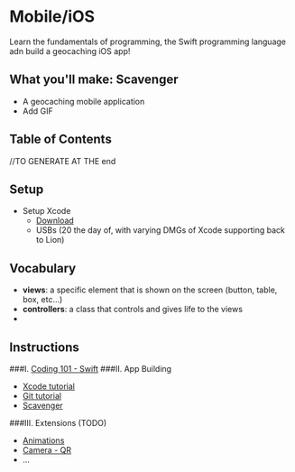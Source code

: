 # Mobile/iOS
Learn the fundamentals of programming, the Swift programming language adn build a geocaching iOS app!

## What you'll make: Scavenger
- A geocaching mobile application
- Add GIF

## Table of Contents
//TO GENERATE AT THE end

## Setup
- Setup Xcode
  - [Download](https://itunes.apple.com/us/app/xcode/id497799835?ls=1&mt=12)
  - USBs (20 the day of, with varying DMGs of Xcode supporting back to Lion)

## Vocabulary
- **views**: a specific element that is shown on the screen (button, table, box, etc...)
- **controllers**: a class that controls and gives life to the views
- 

## Instructions
###I. [Coding 101 - Swift](playground.md)
###II. App Building
  - [Xcode tutorial](Xcde_Tips.md)
  - [Git tutorial](git_tutorial.md)
  - [Scavenger](Scavenger.md)

###III. Extensions (TODO)
  - [Animations](#)
  - [Camera - QR](#)
  - ...
